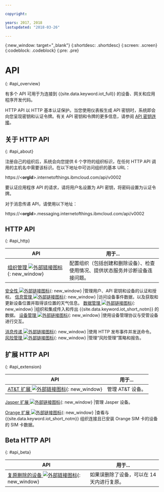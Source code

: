 ```yaml
---

copyright:

years: 2017, 2018
lastupdated: "2018-03-26"

---
```


{:new_window: target="\_blank"}
{:shortdesc: .shortdesc}
{:screen: .screen}
{:codeblock: .codeblock}
{:pre: .pre}


# API
{: #api_overview}

有多个 API 可用于为连接到 {{site.data.keyword.iot_full}} 的设备、网关和应用程序开发代码。

HTTP API 以 HTTP 基本认证保护。当您使用仪表板生成 API 密钥时，系统即会向您呈现密钥和认证令牌。有关 API 密钥和令牌的更多信息，请参阅 [API 密钥连接](../platform_authorization.html#api-key)。


## 关于 HTTP API
{: #api_about}

注册自己的组织后，系统会向您提供 6 个字符的组织标识，在任何 HTTP API 调用的主机名中需要该标识。在以下地址中可访问组织的基本 URL：

https://<**orgId**>.internetofthings.ibmcloud.com/api/v0002

要认证应用程序 API 的请求，请将用户名设置为 API 密钥，将密码设置为认证令牌。

对于消息传递 API，请使用以下地址：

https://<**orgId**>.messaging.internetofthings.ibmcloud.com/api/v0002

## HTTP API
{: #api_http}

API|用于...
------------- | -------------
[组织管理 ![外部链接图标](../../../icons/launch-glyph.svg)](https://docs.internetofthings.ibmcloud.com/apis/swagger/v0002/orgAdmin.html){: new_window} |配置组织（包括创建和删除设备）、检查使用情况、提供状态服务并诊断设备连接问题。

[安全性 ![外部链接图标](../../../icons/launch-glyph.svg)](https://docs.internetofthings.ibmcloud.com/apis/swagger/v0002/security.html){: new_window} |管理用户、API 密钥和设备的认证和授权。
[信息管理 ![外部链接图标](../../../icons/launch-glyph.svg)](https://docs.internetofthings.ibmcloud.com/apis/swagger/v0002/info-mgmt.html){: new_window} |访问设备事件数据，以及获取和更新设备位置并取得该位置的天气信息。
[数据管理 ![外部链接图标](../../../icons/launch-glyph.svg)](https://docs.internetofthings.ibmcloud.com/apis/swagger/v0002/state-mgmt.html){: new_window}   |组织和集成传入和传出 {{site.data.keyword.iot_short_notm}} 的数据。
[设备管理 ![外部链接图标](../../../icons/launch-glyph.svg)](https://docs.internetofthings.ibmcloud.com/apis/swagger/v0002/deviceMgmt.html){: new_window} |使用设备管理协议与受管设备进行交互。

[消息传递 ![外部链接图标](../../../icons/launch-glyph.svg)](https://docs.internetofthings.ibmcloud.com/apis/swagger/v0002/http-messaging.html){: new_window}   |使用 HTTP 发布事件并发送命令。
[风险管理 ![外部链接图标](../../../icons/launch-glyph.svg)](https://docs.internetofthings.ibmcloud.com/apis/swagger/v0002/riskmgmt.html){: new_window}   |管理“风险管理”策略和报告。



## 扩展 HTTP API
{: #api_extension}

API|用于...
------------- | -------------
[AT&T 扩展 ![外部链接图标](../../../icons/launch-glyph.svg)](https://docs.internetofthings.ibmcloud.com/apis/swagger/v0002/ext-atnt.html){: new_window} |管理 AT&T 设备。

[Jasper 扩展 ![外部链接图标](../../../icons/launch-glyph.svg)](https://docs.internetofthings.ibmcloud.com/apis/swagger/v0002/ext-jasper.html){: new_window} |管理 Jasper 设备。

[Orange 扩展 ![外部链接图标](../../../icons/launch-glyph.svg)](https://docs.internetofthings.ibmcloud.com/apis/swagger/v0002/ext-orange.html){: new_window} |查看与 {{site.data.keyword.iot_short_notm}} 组织连接且已安装 Orange SIM 卡的设备的 SIM 卡数据。


## Beta HTTP API
{: #api_beta}

API|用于...
------------- | -------------
[复原删除的设备 ![外部链接图标](../../../icons/launch-glyph.svg)](https://docs.internetofthings.ibmcloud.com/apis/swagger/v0002-beta/restore-device-beta.html){: new_window}   |如果误删除了设备，可以在 14 天内进行复原。

